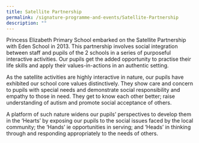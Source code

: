 ```yaml
---
title: Satellite Partnership
permalink: /signature-programme-and-events/Satellite-Partnership
description: ""
---
```

Princess Elizabeth Primary School embarked on the Satellite Partnership with Eden School in 2013. This partnership involves social integration between staff and pupils of the 2 schools in a series of purposeful interactive activities. Our pupils get the added opportunity to practise their life skills and apply their values-in-actions in an authentic setting. 

  

As the satellite activities are highly interactive in nature, our pupils have exhibited our school core values distinctively. They show care and concern to pupils with special needs and demonstrate social responsibility and empathy to those in need. They get to know each other better; raise understanding of autism and promote social acceptance of others.

  

A platform of such nature widens our pupils’ perspectives to develop them in the ‘Hearts’ by exposing our pupils to the social issues faced by the local community; the ‘Hands’ ie opportunities in serving; and ‘Heads’ in thinking through and responding appropriately to the needs of others.